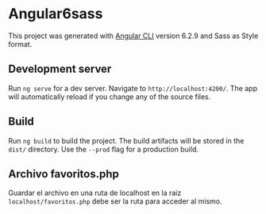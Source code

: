 # Angular6sass

This project was generated with [Angular CLI](https://github.com/angular/angular-cli) version 6.2.9 and Sass as Style format.

## Development server

Run `ng serve` for a dev server. Navigate to `http://localhost:4200/`. The app will automatically reload if you change any of the source files.

## Build

Run `ng build` to build the project. The build artifacts will be stored in the `dist/` directory. Use the `--prod` flag for a production build.

## Archivo favoritos.php

Guardar el archivo en una ruta de localhost en la raiz `localhost/favoritos.php` debe ser la ruta para acceder al mismo.
